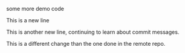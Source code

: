 some more demo code

This is a new line

This is another new line, continuing to learn about commit messages. 

This is a different change than the one done in the remote repo.
